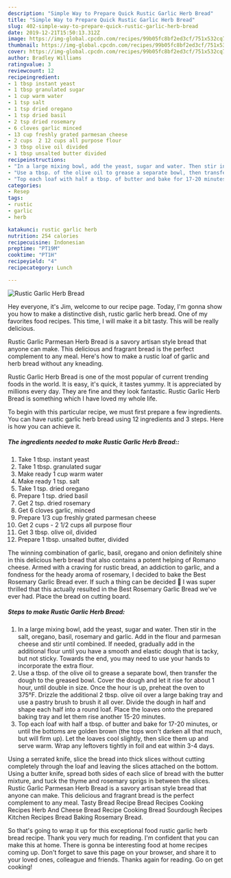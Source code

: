 ```yaml
---
description: "Simple Way to Prepare Quick Rustic Garlic Herb Bread"
title: "Simple Way to Prepare Quick Rustic Garlic Herb Bread"
slug: 402-simple-way-to-prepare-quick-rustic-garlic-herb-bread
date: 2019-12-21T15:50:13.312Z
image: https://img-global.cpcdn.com/recipes/99b05fc8bf2ed3cf/751x532cq70/rustic-garlic-herb-bread-recipe-main-photo.jpg
thumbnail: https://img-global.cpcdn.com/recipes/99b05fc8bf2ed3cf/751x532cq70/rustic-garlic-herb-bread-recipe-main-photo.jpg
cover: https://img-global.cpcdn.com/recipes/99b05fc8bf2ed3cf/751x532cq70/rustic-garlic-herb-bread-recipe-main-photo.jpg
author: Bradley Williams
ratingvalue: 3
reviewcount: 12
recipeingredient:
- 1 tbsp instant yeast
- 1 tbsp granulated sugar
- 1 cup warm water
- 1 tsp salt
- 1 tsp dried oregano
- 1 tsp dried basil
- 2 tsp dried rosemary
- 6 cloves garlic minced
- 13 cup freshly grated parmesan cheese
- 2 cups  2 12 cups all purpose flour
- 3 tbsp olive oil divided
- 1 tbsp unsalted butter divided
recipeinstructions:
- "In a large mixing bowl, add the yeast, sugar and water. Then stir in the salt, oregano, basil, rosemary and garlic. Add in the flour and parmesan cheese and stir until combined. If needed, gradually add in the additional flour until you have a smooth and elastic dough that is tacky, but not sticky. Towards the end, you may need to use your hands to incorporate the extra flour."
- "Use a tbsp. of the olive oil to grease a separate bowl, then transfer the dough to the greased bowl. Cover the dough and let it rise for about 1 hour, until double in size. Once the hour is up, preheat the oven to 375°F. Drizzle the additional 2 tbsp. olive oil over a large baking tray and use a pastry brush to brush it all over. Divide the dough in half and shape each half into a round loaf. Place the loaves onto the prepared baking tray and let them rise another 15-20 minutes."
- "Top each loaf with half a tbsp. of butter and bake for 17-20 minutes, or until the bottoms are golden brown (the tops won&#39;t darken all that much, but will firm up). Let the loaves cool slightly, then slice them up and serve warm. Wrap any leftovers tightly in foil and eat within 3-4 days."
categories:
- Resep
tags:
- rustic
- garlic
- herb

katakunci: rustic garlic herb
nutrition: 254 calories
recipecuisine: Indonesian
preptime: "PT19M"
cooktime: "PT1H"
recipeyield: "4"
recipecategory: Lunch

---
```



![Rustic Garlic Herb Bread](https://img-global.cpcdn.com/recipes/99b05fc8bf2ed3cf/751x532cq70/rustic-garlic-herb-bread-recipe-main-photo.jpg)

Hey everyone, it's Jim, welcome to our recipe page. Today, I'm gonna show you how to make a distinctive dish, rustic garlic herb bread. One of my favorites food recipes. This time, I will make it a bit tasty. This will be really delicious.

Rustic Garlic Parmesan Herb Bread is a savory artisan style bread that anyone can make. This delicious and fragrant bread is the perfect complement to any meal. Here&#39;s how to make a rustic loaf of garlic and herb bread without any kneading.

Rustic Garlic Herb Bread is one of the most popular of current trending foods in the world. It is easy, it's quick, it tastes yummy. It is appreciated by millions every day. They are fine and they look fantastic. Rustic Garlic Herb Bread is something which I have loved my whole life.


To begin with this particular recipe, we must first prepare a few ingredients. You can have rustic garlic herb bread using 12 ingredients and 3 steps. Here is how you can achieve it.

##### The ingredients needed to make Rustic Garlic Herb Bread::

1. Take 1 tbsp. instant yeast
1. Take 1 tbsp. granulated sugar
1. Make ready 1 cup warm water
1. Make ready 1 tsp. salt
1. Take 1 tsp. dried oregano
1. Prepare 1 tsp. dried basil
1. Get 2 tsp. dried rosemary
1. Get 6 cloves garlic, minced
1. Prepare 1/3 cup freshly grated parmesan cheese
1. Get 2 cups - 2 1/2 cups all purpose flour
1. Get 3 tbsp. olive oil, divided
1. Prepare 1 tbsp. unsalted butter, divided


The winning combination of garlic, basil, oregano and onion definitely shine in this delicious herb bread that also contains a potent helping of Romano cheese. Armed with a craving for rustic bread, an addiction to garlic, and a fondness for the heady aroma of rosemary, I decided to bake the Best Rosemary Garlic Bread ever. If such a thing can be decided 🙂 I was super thrilled that this actually resulted in the Best Rosemary Garlic Bread we&#39;ve ever had. Place the bread on cutting board. 

##### Steps to make Rustic Garlic Herb Bread:

1. In a large mixing bowl, add the yeast, sugar and water. Then stir in the salt, oregano, basil, rosemary and garlic. Add in the flour and parmesan cheese and stir until combined. If needed, gradually add in the additional flour until you have a smooth and elastic dough that is tacky, but not sticky. Towards the end, you may need to use your hands to incorporate the extra flour.
1. Use a tbsp. of the olive oil to grease a separate bowl, then transfer the dough to the greased bowl. Cover the dough and let it rise for about 1 hour, until double in size. Once the hour is up, preheat the oven to 375°F. Drizzle the additional 2 tbsp. olive oil over a large baking tray and use a pastry brush to brush it all over. Divide the dough in half and shape each half into a round loaf. Place the loaves onto the prepared baking tray and let them rise another 15-20 minutes.
1. Top each loaf with half a tbsp. of butter and bake for 17-20 minutes, or until the bottoms are golden brown (the tops won&#39;t darken all that much, but will firm up). Let the loaves cool slightly, then slice them up and serve warm. Wrap any leftovers tightly in foil and eat within 3-4 days.


Using a serrated knife, slice the bread into thick slices without cutting completely through the loaf and leaving the slices attached on the bottom. Using a butter knife, spread both sides of each slice of bread with the butter mixture, and tuck the thyme and rosemary sprigs in between the slices. Rustic Garlic Parmesan Herb Bread is a savory artisan style bread that anyone can make. This delicious and fragrant bread is the perfect complement to any meal. Tasty Bread Recipe Bread Recipes Cooking Recipes Herb And Cheese Bread Recipe Cooking Bread Sourdough Recipes Kitchen Recipes Bread Baking Rosemary Bread. 

So that's going to wrap it up for this exceptional food rustic garlic herb bread recipe. Thank you very much for reading. I'm confident that you can make this at home. There is gonna be interesting food at home recipes coming up. Don't forget to save this page on your browser, and share it to your loved ones, colleague and friends. Thanks again for reading. Go on get cooking!
